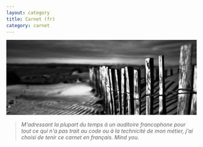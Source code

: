 ```yaml
---
layout: category
title: Carnet (fr)
category: carnet
---
```


![illustration](/static/img/carnet.png)

> *M'adressant la plupart du temps à un auditoire francophone pour tout ce qui n'a
pas trait au code ou à la technicité de mon métier, j'ai choisi de tenir ce
carnet en français. Mind you.*
